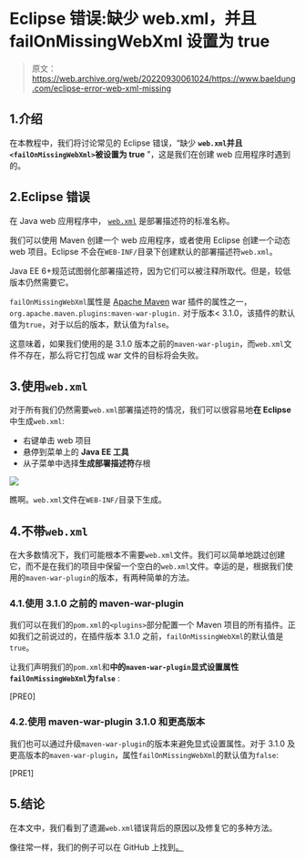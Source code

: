 # Eclipse 错误:缺少 web.xml，并且 failOnMissingWebXml 设置为 true

> 原文：<https://web.archive.org/web/20220930061024/https://www.baeldung.com/eclipse-error-web-xml-missing>

## 1.介绍

在本教程中，我们将讨论常见的 Eclipse 错误，“缺少 **`web.xml`并且`<failOnMissingWebXml>`被设置为 true** ”，这是我们在创建 web 应用程序时遇到的。

## 2.Eclipse 错误

在 Java web 应用程序中， [`web.xml`](https://web.archive.org/web/20220525134822/https://docs.oracle.com/cd/E13222_01/wls/docs70/webapp/webappdeployment.html) 是部署描述符的标准名称。

我们可以使用 Maven 创建一个 web 应用程序，或者使用 Eclipse 创建一个动态 web 项目。Eclipse 不会在`WEB-INF/`目录下创建默认的部署描述符`web.xml`。

Java EE 6+规范试图弱化部署描述符，因为它们可以被注释所取代。但是，较低版本仍然需要它。

`failOnMissingWebXml`属性是 [Apache Maven](/web/20220525134822/https://www.baeldung.com/maven) war 插件的属性之一，`org.apache.maven.plugins:maven-war-plugin.` 对于版本< 3.1.0，该插件的默认值为`true`，对于以后的版本，默认值为`false`。

这意味着，如果我们使用的是 3.1.0 版本之前的`maven-war-plugin`，而`web.xml`文件不存在，那么将它打包成 war 文件的目标将会失败。

## 3.使用`web.xml`

对于所有我们仍然需要`web.xml`部署描述符的情况，我们可以很容易地**在 Eclipse** 中生成`web.xml`:

*   右键单击 web 项目
*   悬停到菜单上的 **Java EE 工具**
*   从子菜单中选择**生成部署描述符**存根

[![](img/1a0725807723ece45859f8ef886e49f7.png)](/web/20220525134822/https://www.baeldung.com/wp-content/uploads/2019/03/generatestub.jpg)

瞧啊。`web.xml`文件在`WEB-INF/`目录下生成。

## 4.不带`web.xml`

在大多数情况下，我们可能根本不需要`web.xml`文件。我们可以简单地跳过创建它，而不是在我们的项目中保留一个空白的`web.xml`文件。幸运的是，根据我们使用的`maven-war-plugin`的版本，有两种简单的方法。

### 4.1.使用 3.1.0 之前的 maven-war-plugin

我们可以在我们的`pom.xml`的`<plugins>`部分配置一个 Maven 项目的所有插件。正如我们之前说过的，在插件版本 3.1.0 之前，`failOnMissingWebXml`的默认值是`true`。

让我们声明我们的`pom.xml`和**中的`maven-war-plugin`显式设置属性`failOnMissingWebXml`为`false`** :

[PRE0]

### 4.2.使用 maven-war-plugin 3.1.0 和更高版本

我们也可以通过升级`maven-war-plugin`的版本来避免显式设置属性。对于 3.1.0 及更高版本的`maven-war-plugin`，属性`failOnMissingWebXml`的默认值为`false`:

[PRE1]

## 5.结论

在本文中，我们看到了遗漏`web.xml`错误背后的原因以及修复它的多种方法。

像往常一样，我们的例子可以在 GitHub 上找到[。](https://web.archive.org/web/20220525134822/https://github.com/eugenp/tutorials/tree/master/maven-modules/maven-war-plugin)